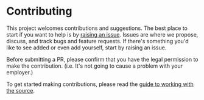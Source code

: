 # Contributing

This project welcomes contributions and suggestions. The best place to start if you want to help is by [raising an issue](https://github.com/Microsoft/Rapid-XAML-Toolkit/issues/new). Issues are where we propose, discuss, and track bugs and feature requests. If there's something you'd like to see added or even add yourself, start by raising an issue.

Before submitting a PR, please confirm that you have the legal permission to make the contribution. (i.e. It's not going to cause a problem with your employer.)

To get started making contributions, please read the [guide to working with the source](docs/getting-started.md#working-with-source).
